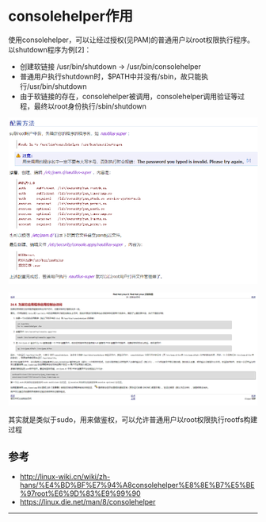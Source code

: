 # consolehelper作用

使用consolehelper，可以让经过授权(见PAM)的普通用户以root权限执行程序。以shutdown程序为例[2]：

* 创建软链接 /usr/bin/shutdown -> /usr/bin/consolehelper
* 普通用户执行shutdown时，$PATH中并没有/sbin，故只能执行/usr/bin/shutdown
* 由于软链接的存在，consolehelper被调用，consolehelper调用验证等过程，最终以root身份执行/sbin/shutdown


![20220823_225648_53](image/20220823_225648_53.png)

![20220823_225945_41](image/20220823_225945_41.png)

其实就是类似于sudo，用来做鉴权，可以允许普通用户以root权限执行rootfs构建过程

## 参考

* <http://linux-wiki.cn/wiki/zh-hans/%E4%BD%BF%E7%94%A8consolehelper%E8%8E%B7%E5%BE%97root%E6%9D%83%E9%99%90>
* <https://linux.die.net/man/8/consolehelper>











---
